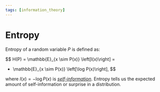 ```yaml
---
tags: [information_theory]
---
```


# Entropy

Entropy of a random variable $P$ is defined as:

$$
H(P) = \mathbb{E}_{x \sim P(x)} \left[I(x)\right] =
  - \mathbb{E}_{x \sim P(x)} \left[\log P(x)\right],
$$

where $I(x) = -\log P(x)$ is [*self-information*](./self_information.md).
Entropy tells us the expected amount of self-information or surprise in a
distribution.
